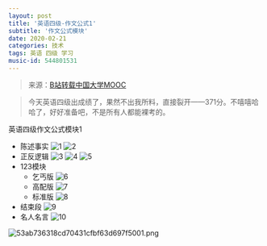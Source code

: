 ```yaml
---
layout: post
title: '英语四级-作文公式1'
subtitle: '作文公式模块'
date: 2020-02-21
categories: 技术
tags: 英语 四级 学习
music-id: 544801531
---
```


> 来源：[B站转载中国大学MOOC](https://www.bilibili.com/video/av87173602?p=9)

> 今天英语四级出成绩了，果然不出我所料，直接裂开——371分。不嘻嘻哈哈了，好好准备吧，不是所有人都能裸考的。

英语四级作文公式模块1

* 陈述事实
![1](http://p.ananas.chaoxing.com/star3/720_405Q50/ad4eb122d4f70ac8c55a78c18b13634f.png?rw=1920&rh=1080&_fileSize=1132100&_orientation=1)
![2](http://p.ananas.chaoxing.com/star3/1920_1080Q80/e7336ef8a4cf3c0d6053f4864431e200.png?rw=1920&rh=1080&_fileSize=1273265&_orientation=1)
* 正反逻辑
![3](http://p.ananas.chaoxing.com/star3/1920_1080Q80/7e6a5b63317669f469b83024e8b81682.png?rw=1920&rh=1080&_fileSize=1420388&_orientation=1)
![4](http://p.ananas.chaoxing.com/star3/720_405Q50/be64aab7df6fd49f82755a25f9d1242d.png?rw=1920&rh=1080&_fileSize=1067773&_orientation=1)
![5](http://p.ananas.chaoxing.com/star3/720_405Q50/b96c54ec39597dbe078ab3ae3d4949b2.png?rw=1920&rh=1080&_fileSize=992471&_orientation=1)
* 123模块
  * 乞丐版
 ![6](http://p.ananas.chaoxing.com/star3/720_405Q50/8df152d6e7f0745270c84a36d48c4696.png?rw=1920&rh=1080&_fileSize=1101137&_orientation=1)
  * 高配版
  ![7](http://p.ananas.chaoxing.com/star3/720_405Q50/0d389d6b1b57a9a4edd94be5c618bc2e.png?rw=1920&rh=1080&_fileSize=865877&_orientation=1) 
  * 标准版
  ![8](http://p.ananas.chaoxing.com/star3/720_405Q50/cd5c3e12148f63bc53cc39e122d64139.png?rw=1920&rh=1080&_fileSize=1165195&_orientation=1)
* 结束段
  ![9](http://p.ananas.chaoxing.com/star3/720_405Q50/165fe2d6f3a3564d7376018375e0dd8a.png?rw=1920&rh=1080&_fileSize=1453745&_orientation=1)
* 名人名言
![10](http://p.ananas.chaoxing.com/star3/720_405Q50/bb944ca62551ce1ea94d285c84a4b682.png?rw=1920&rh=1080&_fileSize=1589016&_orientation=1)  

![53ab736318cd70431cfbf63d697f5001.png](https://ae01.alicdn.com/kf/H963e297ad509426aa56bf53d19aa9417M.png)
